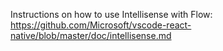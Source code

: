 Instructions on how to use Intellisense with Flow: https://github.com/Microsoft/vscode-react-native/blob/master/doc/intellisense.md
